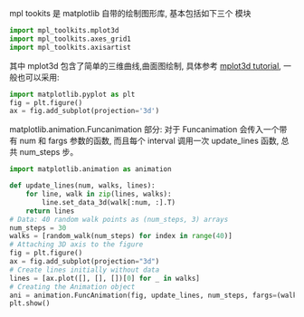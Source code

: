 mpl tookits 是 matplotlib 自带的绘制图形库, 基本包括如下三个 模块 
```python
import mpl_toolkits.mplot3d
import mpl_toolkits.axes_grid1 
import mpl_toolkits.axisartist 
```

其中 mplot3d 包含了简单的三维曲线,曲面图绘制, 具体参考 [mplot3d tutorial](https://matplotlib.org/stable/users/explain/toolkits/mplot3d.html#mplot3d), 一般也可以采用:

```python
import matplotlib.pyplot as plt
fig = plt.figure()
ax = fig.add_subplot(projection='3d')
```

matplotlib.animation.Funcanimation 部分: 对于 Funcanimation 会传入一个带有 num 和 fargs 参数的函数, 而且每个 interval 调用一次 update_lines 函数, 总共 num_steps 步。
```python
import matplotlib.animation as animation

def update_lines(num, walks, lines):
    for line, walk in zip(lines, walks):
        line.set_data_3d(walk[:num, :].T)
    return lines
# Data: 40 random walk points as (num_steps, 3) arrays
num_steps = 30
walks = [random_walk(num_steps) for index in range(40)]    
# Attaching 3D axis to the figure
fig = plt.figure()
ax = fig.add_subplot(projection="3d")
# Create lines initially without data
lines = [ax.plot([], [], [])[0] for _ in walks]
# Creating the Animation object
ani = animation.FuncAnimation(fig, update_lines, num_steps, fargs=(walks, lines), interval=100)
plt.show()
```




